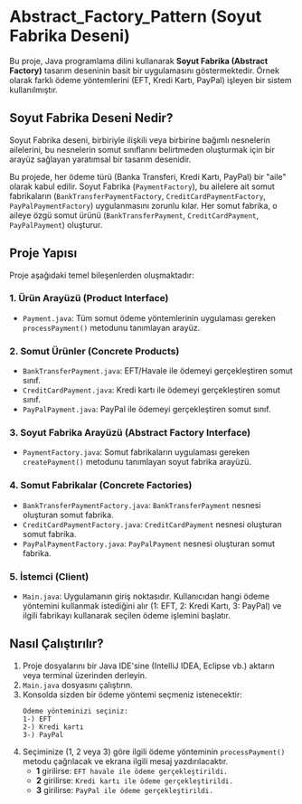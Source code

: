# Abstract_Factory_Pattern (Soyut Fabrika Deseni)

Bu proje, Java programlama dilini kullanarak **Soyut Fabrika (Abstract Factory)** tasarım deseninin basit bir uygulamasını göstermektedir. Örnek olarak farklı ödeme yöntemlerini (EFT, Kredi Kartı, PayPal) işleyen bir sistem kullanılmıştır.

## Soyut Fabrika Deseni Nedir?

Soyut Fabrika deseni, birbiriyle ilişkili veya birbirine bağımlı nesnelerin ailelerini, bu nesnelerin somut sınıflarını belirtmeden oluşturmak için bir arayüz sağlayan yaratımsal bir tasarım desenidir.

Bu projede, her ödeme türü (Banka Transferi, Kredi Kartı, PayPal) bir "aile" olarak kabul edilir. Soyut Fabrika (`PaymentFactory`), bu ailelere ait somut fabrikaların (`BankTransferPaymentFactory`, `CreditCardPaymentFactory`, `PayPalPaymentFactory`) uygulanmasını zorunlu kılar. Her somut fabrika, o aileye özgü somut ürünü (`BankTransferPayment`, `CreditCardPayment`, `PayPalPayment`) oluşturur.

## Proje Yapısı

Proje aşağıdaki temel bileşenlerden oluşmaktadır:

### 1. Ürün Arayüzü (Product Interface)

* `Payment.java`: Tüm somut ödeme yöntemlerinin uygulaması gereken `processPayment()` metodunu tanımlayan arayüz.

### 2. Somut Ürünler (Concrete Products)

* `BankTransferPayment.java`: EFT/Havale ile ödemeyi gerçekleştiren somut sınıf.
* `CreditCardPayment.java`: Kredi kartı ile ödemeyi gerçekleştiren somut sınıf.
* `PayPalPayment.java`: PayPal ile ödemeyi gerçekleştiren somut sınıf.

### 3. Soyut Fabrika Arayüzü (Abstract Factory Interface)

* `PaymentFactory.java`: Somut fabrikaların uygulaması gereken `createPayment()` metodunu tanımlayan soyut fabrika arayüzü.

### 4. Somut Fabrikalar (Concrete Factories)

* `BankTransferPaymentFactory.java`: `BankTransferPayment` nesnesi oluşturan somut fabrika.
* `CreditCardPaymentFactory.java`: `CreditCardPayment` nesnesi oluşturan somut fabrika.
* `PayPalPaymentFactory.java`: `PayPalPayment` nesnesi oluşturan somut fabrika.

### 5. İstemci (Client)

* `Main.java`: Uygulamanın giriş noktasıdır. Kullanıcıdan hangi ödeme yöntemini kullanmak istediğini alır (1: EFT, 2: Kredi Kartı, 3: PayPal) ve ilgili fabrikayı kullanarak seçilen ödeme işlemini başlatır.

## Nasıl Çalıştırılır?

1.  Proje dosyalarını bir Java IDE'sine (IntelliJ IDEA, Eclipse vb.) aktarın veya terminal üzerinden derleyin.
2.  `Main.java` dosyasını çalıştırın.
3.  Konsolda sizden bir ödeme yöntemi seçmeniz istenecektir:
    ```
    Ödeme yönteminizi seçiniz:
    1-) EFT
    2-) Kredi kartı
    3-) PayPal
    ```
4.  Seçiminize (1, 2 veya 3) göre ilgili ödeme yönteminin `processPayment()` metodu çağrılacak ve ekrana ilgili mesaj yazdırılacaktır.
    * **1** girilirse: `EFT havale ile ödeme gerçekleştirildi.`
    * **2** girilirse: `Kredi kartı ile ödeme gerçekleştirildi.`
    * **3** girilirse: `PayPal ile ödeme gerçekleştirildi.`
